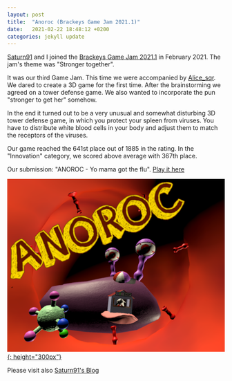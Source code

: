 ```yaml
---
layout: post
title:  "Anoroc (Brackeys Game Jam 2021.1)"
date:   2021-02-22 18:48:12 +0200
categories: jekyll update
---
```


[Saturn91][saturn91] and I joined the [Brackeys Game Jam 2021.1][jam] in February 2021. The jam's theme was "Stronger together".

It was our third Game Jam. This time we were accompanied by [Alice_sqr][alice_sqr]. We dared to create a 3D game for the first time. After the brainstorming we agreed on a tower defense game. We also wanted to incorporate the pun "stronger to get her" somehow. 

In the end it turned out to be a very unusual and somewhat disturbing 3D tower defense game, in which you protect your spleen from viruses. You have to distribute white blood cells in your body and adjust them to match the receptors of the viruses.

Our game reached the 641st place out of 1885 in the rating.
In the "Innovation" category, we scored above average with 367th place.

Our submission: "ANOROC - Yo mama got the flu". [Play it here][anoroc]

[![Anoroc](/images/anoroc.png){: height="300px"}][anoroc]

Please visit also [Saturn91's Blog][saturn91]

[anoroc]: https://magejoal.itch.io/anoroc-yo-mama-got-the-flu
[saturn91]: https://saturn91.github.io/Saturn91GameDev_Website/index.html
[alice_sqr]: https://itch.io/profile/alice-sqr
[jam]: https://itch.io/jam/brackeys-5